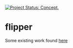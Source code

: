 [![Project Status: Concept.](http://www.repostatus.org/badges/latest/concept.svg)](http://www.repostatus.org/#concept)

# flipper

Some existing work found [here](https://github.com/njtierney/cranscan)

